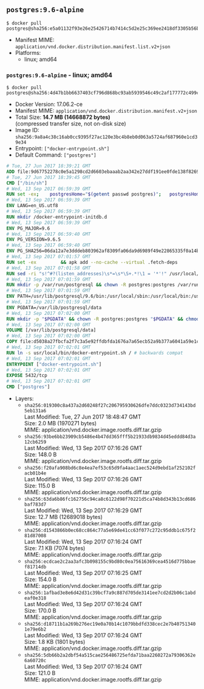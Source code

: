 ## `postgres:9.6-alpine`

```console
$ docker pull postgres@sha256:e5a01132f93e26e25426714b7414c5d2e25c369ee2418df3305b56b151a959eb
```

-	Manifest MIME: `application/vnd.docker.distribution.manifest.list.v2+json`
-	Platforms:
	-	linux; amd64

### `postgres:9.6-alpine` - linux; amd64

```console
$ docker pull postgres@sha256:4d47b1bb6637403cf796d868bc93ab5939546c49c2af177772c499ccf11615a1
```

-	Docker Version: 17.06.2-ce
-	Manifest MIME: `application/vnd.docker.distribution.manifest.v2+json`
-	Total Size: **14.7 MB (14668872 bytes)**  
	(compressed transfer size, not on-disk size)
-	Image ID: `sha256:9a8a4c38c16ab0cc9395f27ac120e3bc4b8eb0d063a5724af687960e1cd39e34`
-	Entrypoint: `["docker-entrypoint.sh"]`
-	Default Command: `["postgres"]`

```dockerfile
# Tue, 27 Jun 2017 18:39:21 GMT
ADD file:9d67752278c0e5a1298cd2d6603ebaaab2aa342e27ddf191ee0fde138f82698c in / 
# Tue, 27 Jun 2017 18:39:45 GMT
CMD ["/bin/sh"]
# Wed, 13 Sep 2017 06:59:39 GMT
RUN set -ex; 	postgresHome="$(getent passwd postgres)"; 	postgresHome="$(echo "$postgresHome" | cut -d: -f6)"; 	[ "$postgresHome" = '/var/lib/postgresql' ]; 	mkdir -p "$postgresHome"; 	chown -R postgres:postgres "$postgresHome"
# Wed, 13 Sep 2017 06:59:39 GMT
ENV LANG=en_US.utf8
# Wed, 13 Sep 2017 06:59:39 GMT
RUN mkdir /docker-entrypoint-initdb.d
# Wed, 13 Sep 2017 06:59:39 GMT
ENV PG_MAJOR=9.6
# Wed, 13 Sep 2017 06:59:40 GMT
ENV PG_VERSION=9.6.5
# Wed, 13 Sep 2017 06:59:40 GMT
ENV PG_SHA256=06da12a7e3dddeb803962af8309fa06da9d6989f49e22865335f0a14bad0744c
# Wed, 13 Sep 2017 07:01:57 GMT
RUN set -ex 		&& apk add --no-cache --virtual .fetch-deps 		ca-certificates 		openssl 		tar 		&& wget -O postgresql.tar.bz2 "https://ftp.postgresql.org/pub/source/v$PG_VERSION/postgresql-$PG_VERSION.tar.bz2" 	&& echo "$PG_SHA256 *postgresql.tar.bz2" | sha256sum -c - 	&& mkdir -p /usr/src/postgresql 	&& tar 		--extract 		--file postgresql.tar.bz2 		--directory /usr/src/postgresql 		--strip-components 1 	&& rm postgresql.tar.bz2 		&& apk add --no-cache --virtual .build-deps 		bison 		coreutils 		dpkg-dev dpkg 		flex 		gcc 		libc-dev 		libedit-dev 		libxml2-dev 		libxslt-dev 		make 		openssl-dev 		perl 		perl-ipc-run 		util-linux-dev 		zlib-dev 		&& cd /usr/src/postgresql 	&& awk '$1 == "#define" && $2 == "DEFAULT_PGSOCKET_DIR" && $3 == "\"/tmp\"" { $3 = "\"/var/run/postgresql\""; print; next } { print }' src/include/pg_config_manual.h > src/include/pg_config_manual.h.new 	&& grep '/var/run/postgresql' src/include/pg_config_manual.h.new 	&& mv src/include/pg_config_manual.h.new src/include/pg_config_manual.h 	&& gnuArch="$(dpkg-architecture --query DEB_BUILD_GNU_TYPE)" 	&& wget -O config/config.guess 'https://git.savannah.gnu.org/cgit/config.git/plain/config.guess?id=7d3d27baf8107b630586c962c057e22149653deb' 	&& wget -O config/config.sub 'https://git.savannah.gnu.org/cgit/config.git/plain/config.sub?id=7d3d27baf8107b630586c962c057e22149653deb' 	&& ./configure 		--build="$gnuArch" 		--enable-integer-datetimes 		--enable-thread-safety 		--enable-tap-tests 		--disable-rpath 		--with-uuid=e2fs 		--with-gnu-ld 		--with-pgport=5432 		--with-system-tzdata=/usr/share/zoneinfo 		--prefix=/usr/local 		--with-includes=/usr/local/include 		--with-libraries=/usr/local/lib 				--with-openssl 		--with-libxml 		--with-libxslt 	&& make -j "$(nproc)" world 	&& make install-world 	&& make -C contrib install 		&& runDeps="$( 		scanelf --needed --nobanner --recursive /usr/local 			| awk '{ gsub(/,/, "\nso:", $2); print "so:" $2 }' 			| sort -u 			| xargs -r apk info --installed 			| sort -u 	)" 	&& apk add --no-cache --virtual .postgresql-rundeps 		$runDeps 		bash 		su-exec 		tzdata 	&& apk del .fetch-deps .build-deps 	&& cd / 	&& rm -rf 		/usr/src/postgresql 		/usr/local/share/doc 		/usr/local/share/man 	&& find /usr/local -name '*.a' -delete
# Wed, 13 Sep 2017 07:01:58 GMT
RUN sed -ri "s!^#?(listen_addresses)\s*=\s*\S+.*!\1 = '*'!" /usr/local/share/postgresql/postgresql.conf.sample
# Wed, 13 Sep 2017 07:01:59 GMT
RUN mkdir -p /var/run/postgresql && chown -R postgres:postgres /var/run/postgresql && chmod 2777 /var/run/postgresql
# Wed, 13 Sep 2017 07:01:59 GMT
ENV PATH=/usr/lib/postgresql/9.6/bin:/usr/local/sbin:/usr/local/bin:/usr/sbin:/usr/bin:/sbin:/bin
# Wed, 13 Sep 2017 07:01:59 GMT
ENV PGDATA=/var/lib/postgresql/data
# Wed, 13 Sep 2017 07:02:00 GMT
RUN mkdir -p "$PGDATA" && chown -R postgres:postgres "$PGDATA" && chmod 777 "$PGDATA" # this 777 will be replaced by 700 at runtime (allows semi-arbitrary "--user" values)
# Wed, 13 Sep 2017 07:02:00 GMT
VOLUME [/var/lib/postgresql/data]
# Wed, 13 Sep 2017 07:02:00 GMT
COPY file:d5038a27fbcfa2f7c3a5e92ffdbfda1676a7a65ecb52a9b377a6041a59e1c1d7 in /usr/local/bin/ 
# Wed, 13 Sep 2017 07:02:01 GMT
RUN ln -s usr/local/bin/docker-entrypoint.sh / # backwards compat
# Wed, 13 Sep 2017 07:02:01 GMT
ENTRYPOINT ["docker-entrypoint.sh"]
# Wed, 13 Sep 2017 07:02:01 GMT
EXPOSE 5432/tcp
# Wed, 13 Sep 2017 07:02:01 GMT
CMD ["postgres"]
```

-	Layers:
	-	`sha256:019300c8a437a2d60248f27c206795930626dfe7ddc0323d734143bd5eb131a6`  
		Last Modified: Tue, 27 Jun 2017 18:48:47 GMT  
		Size: 2.0 MB (1970271 bytes)  
		MIME: application/vnd.docker.image.rootfs.diff.tar.gzip
	-	`sha256:93be6bb23909cb5486e4b47dd365fff5b21933db9834d45eddd84d3a12cb6259`  
		Last Modified: Wed, 13 Sep 2017 07:16:26 GMT  
		Size: 148.0 B  
		MIME: application/vnd.docker.image.rootfs.diff.tar.gzip
	-	`sha256:f20afa908bd6c8e4ea7ef53c65d9fa4aac1aec524d9ebd1af252102facb01b4e`  
		Last Modified: Wed, 13 Sep 2017 07:16:26 GMT  
		Size: 115.0 B  
		MIME: application/vnd.docker.image.rootfs.diff.tar.gzip
	-	`sha256:63da6b86fc162756c94ca8c6122d98f70221d5ca74b8d343b13cd686baf783d7`  
		Last Modified: Wed, 13 Sep 2017 07:16:29 GMT  
		Size: 12.7 MB (12689018 bytes)  
		MIME: application/vnd.docker.image.rootfs.diff.tar.gzip
	-	`sha256:d1543866b0ec68cc864c77a5e69de41cc63f077c272c95ddb1c675f281d87008`  
		Last Modified: Wed, 13 Sep 2017 07:16:24 GMT  
		Size: 7.1 KB (7074 bytes)  
		MIME: application/vnd.docker.image.rootfs.diff.tar.gzip
	-	`sha256:ecdcae2c2aa3afc3b098155c9bd80c0ea75616369cea4516d775bbaef81714db`  
		Last Modified: Wed, 13 Sep 2017 07:16:25 GMT  
		Size: 154.0 B  
		MIME: application/vnd.docker.image.rootfs.diff.tar.gzip
	-	`sha256:1afbad3e8e6d42d31c39bcf7a9c887d705de3141ee7cd2d2b06c1abdeaf0e318`  
		Last Modified: Wed, 13 Sep 2017 07:16:24 GMT  
		Size: 170.0 B  
		MIME: application/vnd.docker.image.rootfs.diff.tar.gzip
	-	`sha256:d18711b1a269b276ec19e0a70b14c1079bbdfd338cec2e7b407513401e79e6b2`  
		Last Modified: Wed, 13 Sep 2017 07:16:24 GMT  
		Size: 1.8 KB (1801 bytes)  
		MIME: application/vnd.docker.image.rootfs.diff.tar.gzip
	-	`sha256:5db66b2a2dbf54a515cae256486725efda71baa2260272a79306362e6a60720c`  
		Last Modified: Wed, 13 Sep 2017 07:16:24 GMT  
		Size: 121.0 B  
		MIME: application/vnd.docker.image.rootfs.diff.tar.gzip

